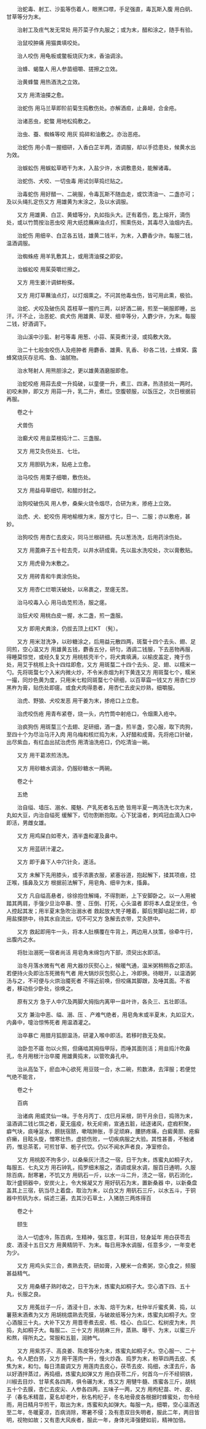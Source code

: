 <!-- { "loadSidebar": true } -->
　　治蛇毒、射工、沙虱等伤着人，眼黑口噤，手足强直，毒瓦斯入腹 用白矾、甘草等分为末。

　　治射工及疰气发无常处 用芥菜子作丸服之；或为末，醋和涂之，随手有验。

　　治鼠咬肿痛 用猫粪填咬处。

　　治人咬伤 用龟板或鳖板烧灰为末，香油调涂。

　　治蜂、蝎螫人 用人参苗细嚼、搓擦之立效。

　　治黄蜂螫 用热酒洗之立效。

　　又方 用清油搽之愈。

　　治蛇伤 用马兰草即阶前菊生捣敷伤处。亦解酒疸，止鼻衄，合金疮。

　　治诸恶虫，蛇螫 用地松捣敷之。

　　治虫、蚕、蜘蛛等咬 用灰 捣碎和油敷之。亦治恶疮。

　　治蛇伤 用小青一握细研，入香白芷半两，酒调服，却以手捻患处，候黄水出为效。

　　治蜈蚣伤 用蜈蚣草晒干为末，入盐少许，水调敷患处，能解诸毒。

　　治蛇伤、犬咬、一切虫毒 用试剑草捣烂贴之。

　　治毒蛇伤 用好醋一、二碗服，令毒瓦斯不随血走，或饮清油一、二盏亦可；及以头绳扎定伤又方 用雄黄为末涂之，及以水调服。

　　又方 用雄黄、白芷、黄蜡等分，丸如指头大。迂有着伤，匙上熔开，滴伤处，或以竹筒按治恶虫咬 用大纸捻蘸麻油点灯，照熏伤处，其毒尽入油烟内去。

　　治蛇伤 用细辛、白芷各五钱，雄黄二钱半，为末，入麝香少许。每服二钱，温酒调服。

　　治蜘蛛疮 用羊乳敷其上，或用清油搽之即安。

　　治蜈蚣咬 用茱萸嚼烂擦之。

　　又方 用生姜汁调蚌粉搽。

　　又方 用灯草蘸油点灯，以灯烟熏之。不问其他毒虫伤，皆可用此熏，极验。

　　治蛇、犬咬及破伤风 荔枝草一握约三两，以好酒二碗，煎至一碗服即睡，出汗。汗不止，治恶蛇、疯犬伤 用雄黄、荜茇、细辛等分，入麝少许，为末。每服二钱，好酒调下。

　　治山溪中沙虱、射弓等毒 用葱、小蒜、茱萸煮汁浸，或捣敷大效。

　　治二十七般虫咬伤人及疮肿者 用麝香、雄黄、乳香、 砂各二钱，土蜂窝、露蜂窝烧灰存忌鸡、鱼、油腻物。

　　治水弩射人 用熊胆涂之，更以雄黄酒磨服即愈。

　　治蛇咬疮 用蒜去皮一升捣破，以童便一升，煮三、四沸，热渍损处一两时。初咬未肿，即又方 用蒜一升，乳二升，煮烂。空腹顿服，以饭压之，次日根据前再服。

　　卷之十

　　犬兽伤

　　治癫犬咬 用韭菜根捣汁二、三盏服。

　　又方 用艾灸伤处五、七壮。

　　又方 用胆矾为末，贴疮上立愈。

　　治马咬伤 用栗子细嚼，敷伤处。

　　又方 用益母草细切，和醋炒封之。

　　治狗咬破伤风 用人参，桑柴火烧令烟尽，合研为末，掺疮上立效。

　　治虎、犬、蛇咬伤 用地榆根为末，服方寸匕，日一、二服；亦以敷疮，甚妙。

　　治狗咬伤 用杏仁去皮尖，同马兰根研细。先以葱汤洗，后用药涂伤处。

　　又方 用蓖麻子五十粒去壳，以井水研成膏。先以盐水洗咬处，次以膏敷贴。

　　又方 用虎骨为末敷之。

　　又方 用砖青和牛粪涂伤处。

　　又方 用杏仁烂嚼沃破处，以帛裹之，至瘥无苦。

　　治马咬毒入心 用马齿苋煎汤，服之瘥。

　　治狂犬咬 用桃白皮一握，水二盏，煎一盏服。

　　又方 即用犬粪涂，仍拔去顶上红KT （髡）。

　　又方 用米泔洗净，以砂糖涂之，后用益元散四两，斑蝥十四个去头、翅、足同煎，空心温又方 用雄黄五钱，麝香五分，研匀，酒调二钱服，下去恶物再服，得睡莫惊觉，或经久复又方 用桃核壳半个，将犬粪填满，以榆皮盖定，掩于伤处，用艾于桃核上灸十四炷即愈，又方 用斑蝥二十四个去头、足、翅、以糯米一勺。先将斑蝥七个入米内微火炒，不令米赤烟为利下黄连又方 用斑蝥七个，糯米一撮，同炒色黄为度，只用米七粒同斑蝥七个研细，以百草霜一钱又方 用杏仁炒黑杵为膏，贴伤处即瘥。或食犬肉得患者，用杏仁去皮尖炒熟，细嚼服。

　　治虎、野狼、犬咬发恶 用干姜为末，掺疮口上立愈。

　　治虎咬伤疮 用青布紧卷，烧一头，内竹筒中射疮口，令烟熏入疮中。

　　治疯狗伤 用斑蝥三个去翅、足研细，酒一盏，煎半盏，空心服，取下肉狗，至四十个为尽治马汗入肉 用乌梅和核烂捣为末，入好醋和成膏。先将疮口针破，出尽紫血，有红血出拭治虎伤 用清油洗疮口，仍吃清油一碗。

　　又方 用干葛浓煎汤洗。

　　又方 用砂糖水调涂，仍服砂糖水一两碗。

　　卷之十

　　五绝

　　治自缢、墙压、溺水、魇魅、产乳死者名五绝 皆用半夏一两汤洗七次为末，丸如大豆，内治自缢死 缓解下，切勿割断抱取。心下犹温者，刺鸡冠血滴入口中即活，男雌女雄。

　　又方 用鸡屎白如枣大，酒半盏和灌及鼻中。

　　又方 用蓝研汁灌之。

　　又方 即于鼻下人中穴针灸，遂活。

　　又方 未解下先用膝头，或手浓裹衣服，紧塞谷道，抱起解下，揉其项痕，捻正喉，搐鼻及又方 根据前法解下，用皂角、细辛为末，搐鼻。

　　又方 凡自缢高悬者，徐徐抱住解绳，不得割断，上下安脚卧之。以一人用被踏其两肩，手强少旦治卒暴、堕 、压倒、打死，心头温者 即将本人盘足坐住，令人控起其发；用半夏末急吹治溺水者 救起放大凳子睡着，脚后凳脚坫起二砖，却用盐搽脐中，待其水自流出，切不可又方 急解去衣带，艾灸脐中。

　　又方 救起即用牛一头，将本人肚横覆在牛背上，两边用人扶策，徐牵牛行，出腹内之水。

　　将肚治溺死一宿者尚活 用皂角末绵包内下部，须臾出水即活。

　　治冬月落水微有气者 用大器炒灰熨心上，候暖气通，温米粥稍稍吞之即活。若便持火灸即治冻死微有气者 用大锅炒灰包熨心上，冷即换。待眼开，以温酒粥汤与之，不可便与火烘治魇死者 不得近前唤，但咬痛其脚跟，及唾其面。不省者，移动些少卧处，徐唤之。

　　原有又方 急于人中穴及两脚大拇指内离甲一韭叶许，各灸三、五壮即活。

　　又方 兼治中恶、缢、溺、压 、产难气绝者，用皂角末或半夏末，丸如豆大，内鼻中，嚏治惊怖死者 用温酒灌之。

　　治卒暴亡 用腊月狐胆温汤，研灌入喉中即活。若移时救无及矣。

　　治卧忽不寤 勿以火照，但痛啮其拇指甲际，而唾其面则活；用韭捣汁吹鼻孔，冬月用根汁治卒魇 用雄黄捣末，以管吹鼻孔中。

　　治从高坠下，瘀血冲心欲死 用豆豉一合，水二碗，煎数沸，去滓服；若便觉气绝不能言，

　　卷之十

　　百病

　　治诸病 用威灵仙一味。于冬月丙丁、戊巳月采根，阴干月余日，捣筛为末，温酒调二钱匕饵之者，夏无瘟疫，秋无疟痢，宣通五脏，祛逐诸风，症瘕积聚， 癖气块，痰唾涎水，膀胱宿脓，嗽喘肿胀，手足顽麻，腰脐疼痛，白癜黄胆、疮癣疥癞，目眩头旋，憎寒壮热，虚损伤败，一切疾病服之大验。其性甚善，不触诸药，惟忌茶茗，可煎甘草、栀子代饮。仍以不闻水声者良，净室修合。

　　又方 用桃胶不拘多少，以桑柴灰汁渍之一宿，日干为末，炼蜜丸如桐子大，每服五、七丸又方 用石钟乳，捣罗细末服之，酒调或泉水调，服百日通明，久服除百病，耐寒暑，不饥又方 用矾石一斤，以水一斗二升，渍之一宿，矾石消化，取汁盛铜器中，安炭火上，令大候凝又方 用好矾石为末，置新桑器 中，以新桑盘盖其上三宿，矾当尽上着盘，取治为末，以白又方 用矾石三斤，以水五斗，于铜器中煎矾为水，绢滤三遍，去其沙石草土，入猪肪三两炼得百

　　卷之十

　　颐生

　　治人一切虚冷，陈百病，生精神，强忘意，利耳目，轻身延年 用白茯苓去皮、酒浸十五日又方 用黄精阴干、为末。每日用净水调服，任意多少，一年变老为少。

　　又方 用鸡头实三合，煮熟去壳，研如膏，入粳米一合煮粥，空心食之，频服甚益精气。

　　又方 用桑椹子熟时收之，日干为末，炼蜜丸如桐子大。空心酒下四、五十丸，长服之良。

　　又方 用菟丝子一斤，酒浸十日，水淘、焙干为末，杜仲半斤蜜炙黄、捣，以薯蓣末酒煮为又方 用胡桃煨熟去壳膜，与破故纸等分为末，炼蜜丸如桐子大。空心酒服三十丸，大补下又方 用晋枣煮去皮、核、桂心、白瓜仁、松树皮为末，共捣，丸如桐子大。每服二、三十又方 用胡麻三升，蒸熟、曝干、为末，以蜜三斤和熬，得所丸之。常服和五脏，润肺气。

　　又方 用紫苏子、高良姜、陈皮等分为末，炼蜜丸如桐子大。空心服一、二十丸，令人肥白劳，又方 用干莲肉一升，慢火炒毳、捣罗为末，粉草四两去皮、炙焦为末，和匀。每日清晨调又方 用莲肉去皮心，茯苓去皮、捣细，水漾去斤，各以好酒拌蒸过，再捣细，炼蜜丸如弹又方 用白茯苓二斤，何首乌一斤不经铜铁，川椒去目炒、甘草炙各四两，俱令碾为末，炼又方 用犍牛髓、炼蜜各三斤，胡桃五十个去膜，杏仁去皮尖、人参各四两，五味子一两，又方 用枸杞苗、叶、皮、子（春名禾精苗，夏名却老叶，秋名枸杞子，冬名地骨皮各根据时蜂蜜处，勿令经雨，用日精月华煎干，取出为末，炼蜜和丸如弹大。每服一丸，细嚼，空心温酒送至二年，冬暖夏凉，百病消除，寒暑不侵；及有患双目失明者，服此二年，两目皆明，视物如故；又有患大风疾者，服此一年，身体光泽强健如前，精神加倍。

